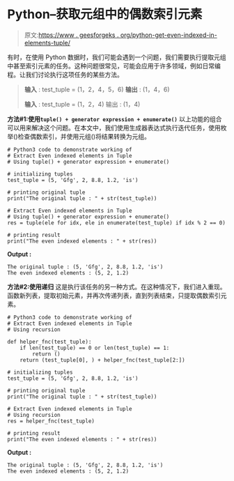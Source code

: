# Python–获取元组中的偶数索引元素

> 原文:[https://www . geesforgeks . org/python-get-even-indexed-in-elements-tuple/](https://www.geeksforgeeks.org/python-get-even-indexed-elements-in-tuple/)

有时，在使用 Python 数据时，我们可能会遇到一个问题，我们需要执行提取元组中甚至索引元素的任务。这种问题很常见，可能会应用于许多领域，例如日常编程。让我们讨论执行这项任务的某些方法。

> **输入** : test_tuple = (1，2，4，5，6)
> **输出** : (1，4，6)
> 
> **输入** : test_tuple = (1，2，4)
> 输出 : (1，4)

**方法#1:使用`tuple() + generator expression + enumerate()`**
以上功能的组合可以用来解决这个问题。在本文中，我们使用生成器表达式执行迭代任务，使用枚举()检查偶数索引，并使用元组()将结果转换为元组。

```
# Python3 code to demonstrate working of 
# Extract Even indexed elements in Tuple
# Using tuple() + generator expression + enumerate()

# initializing tuples
test_tuple = (5, 'Gfg', 2, 8.8, 1.2, 'is')

# printing original tuple
print("The original tuple : " + str(test_tuple))

# Extract Even indexed elements in Tuple
# Using tuple() + generator expression + enumerate()
res = tuple(ele for idx, ele in enumerate(test_tuple) if idx % 2 == 0)

# printing result 
print("The even indexed elements : " + str(res))
```

**Output :**

```
The original tuple : (5, 'Gfg', 2, 8.8, 1.2, 'is')
The even indexed elements : (5, 2, 1.2)

```

**方法#2:使用递归**
这是执行该任务的另一种方式。在这种情况下，我们进入重现。函数新列表，提取初始元素，并再次传递列表，直到列表结束，只提取偶数索引元素。

```
# Python3 code to demonstrate working of 
# Extract Even indexed elements in Tuple
# Using recursion

def helper_fnc(test_tuple):
    if len(test_tuple) == 0 or len(test_tuple) == 1:
        return ()
    return (test_tuple[0], ) + helper_fnc(test_tuple[2:])

# initializing tuples
test_tuple = (5, 'Gfg', 2, 8.8, 1.2, 'is')

# printing original tuple
print("The original tuple : " + str(test_tuple))

# Extract Even indexed elements in Tuple
# Using recursion
res = helper_fnc(test_tuple)

# printing result 
print("The even indexed elements : " + str(res))
```

**Output :**

```
The original tuple : (5, 'Gfg', 2, 8.8, 1.2, 'is')
The even indexed elements : (5, 2, 1.2)

```